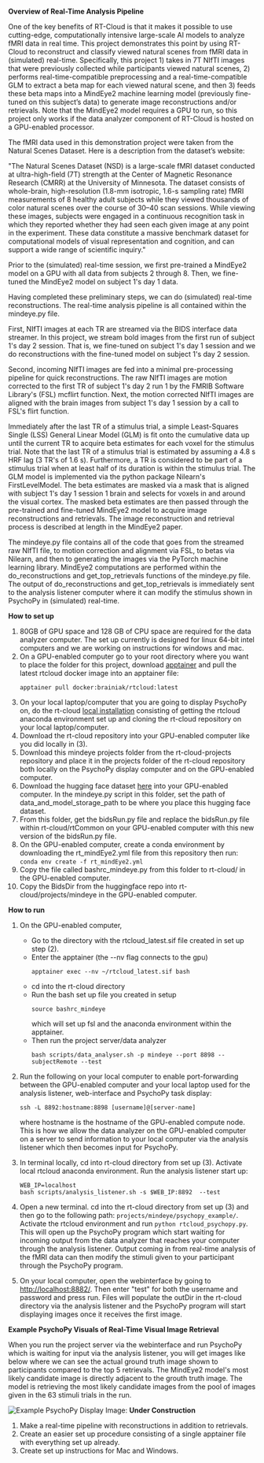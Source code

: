 **Overview of Real-Time Analysis Pipeline**

One of the key benefits of RT-Cloud is that it makes it possible to use cutting-edge, computationally intensive large-scale AI models to analyze fMRI data in real time. This project demonstrates this point by using RT-Cloud to reconstruct and classify viewed natural scenes from fMRI data in (simulated) real-time. Specifically, this project 1) takes in 7T NIfTI images that were previously collected while participants viewed natural scenes, 2) performs real-time-compatible preprocessing and a real-time-compatible GLM to extract a beta map for each viewed natural scene, and then 3) feeds these beta maps into a MindEye2 machine learning model (previously fine-tuned on this subject’s data) to generate image reconstructions and/or retrievals. Note that the MindEye2 model requires a GPU to run, so this project only works if the data analyzer component of RT-Cloud is hosted on a GPU-enabled processor.

The fMRI data used in this demonstration project were taken from the Natural Scenes Dataset. Here is a description from the dataset’s website:

"The Natural Scenes Dataset (NSD) is a large-scale fMRI dataset conducted at ultra-high-field (7T) strength at the Center of Magnetic Resonance Research (CMRR) at the University of Minnesota. The dataset consists of whole-brain, high-resolution (1.8-mm isotropic, 1.6-s sampling rate) fMRI measurements of 8 healthy adult subjects while they viewed thousands of color natural scenes over the course of 30–40 scan sessions. While viewing these images, subjects were engaged in a continuous recognition task in which they reported whether they had seen each given image at any point in the experiment. These data constitute a massive benchmark dataset for computational models of visual representation and cognition, and can support a wide range of scientific inquiry."

Prior to the (simulated) real-time session, we first pre-trained a MindEye2 model on a GPU with all data from subjects 2 through 8. Then, we fine-tuned the MindEye2 model on subject 1's day 1 data.

Having completed these preliminary steps, we can do (simulated) real-time reconstructions. The real-time analysis pipeline is all contained within the mindeye.py file.

First, NIfTI images at each TR are streamed via the BIDS interface data streamer. In this project, we stream bold images from the first run of subject 1's day 2 session. That is, we fine-tuned on subject 1's day 1 session and we do reconstructions with the fine-tuned model on subject 1's day 2 session.

Second, incoming NIfTI images are fed into a minimal pre-processing pipeline for quick reconstructions. The raw NIfTI images are motion corrected to the first TR of subject 1's day 2 run 1 by the FMRIB Software Library's (FSL) mcflirt function. Next, the motion corrected NIfTI images are aligned with the brain images from subject 1's day 1 session by a call to FSL's flirt function.

Immediately after the last TR of a stimulus trial, a simple Least-Squares Single (LSS) General Linear Model (GLM) is fit onto the cumulative data up until the current TR to acquire beta estimates for each voxel for the stimulus trial. Note that the last TR of a stimulus trial is estimated by assuming a 4.8 s HRF lag (3 TR's of 1.6 s). Furthermore, a TR is considered to be part of a stimulus trial when at least half of its duration is within the stimulus trial. The GLM model is implemented via the python package Nilearn's FirstLevelModel. The beta estimates are masked via a mask that is aligned with subject 1's day 1 session 1 brain and selects for voxels in and around the visual cortex. The masked beta estimates are then passed through the pre-trained and fine-tuned MindEye2 model to acquire image reconstructions and retrievals. The image reconstruction and retrieval process is described at length in the MindEye2 paper.

The mindeye.py file contains all of the code that goes from the streamed raw NIfTI file, to motion correction and alignment via FSL, to betas via Nilearn, and then to generating the images via the PyTorch machine learning library. MindEye2 computations are performed within the do_reconstructions and get_top_retrievals functions of the mindeye.py file. The output of do_reconstructions and get_top_retrievals is immediately sent to the analysis listener computer where it can modify the stimulus shown in PsychoPy in (simulated) real-time.

**How to set up**

1) 80GB of GPU space and 128 GB of CPU space are required for the data analyzer computer. The set up currently is designed for linux 64-bit intel computers and we are working on instructions for windows and mac.
2) On a GPU-enabled computer go to your root directory where you want to place the folder for this project, download [apptainer](https://apptainer.org/) and pull the latest rtcloud docker image into an apptainer file: 
    ```
    apptainer pull docker:brainiak/rtcloud:latest
    ```
3) On your local laptop/computer that you are going to display PsychoPy on, do the rt-cloud [local installation](https://github.com/brainiak/rt-cloud/tree/master?tab=readme-ov-file#local-installation) consisting of getting the rtcloud anaconda environment set up and cloning the rt-cloud repository on your local laptop/computer.
4) Download the rt-cloud repository into your GPU-enabled computer like you did locally in (3).
5) Download this mindeye projects folder from the rt-cloud-projects repository and place it in the projects folder of the rt-cloud repository both locally on the PsychoPy display computer and on the GPU-enabled computer.
6) Download the hugging face dataset [here](https://huggingface.co/datasets/rkempner/rt-cloud-mindeye) into your GPU-enabled computer. In the mindeye.py script in this folder, set the path of data_and_model_storage_path to be where you place this hugging face dataset. 
7) From this folder, get the bidsRun.py file and replace the bidsRun.py file within rt-cloud/rtCommon on your GPU-enabled computer with this new version of the bidsRun.py file.
8) On the GPU-enabled computer, create a conda environment by downloading the rt_mindEye2.yml file from this repository then run: ```conda env create -f rt_mindEye2.yml```
9) Copy the file called bashrc_mindeye.py from this folder to rt-cloud/ in the GPU-enabled computer.
10) Copy the BidsDir from the huggingface repo into rt-cloud/projects/mindeye in the GPU-enabled computer.

**How to run**
1) On the GPU-enabled computer,
   - Go to the directory with the rtcloud_latest.sif file created in set up step (2).
   - Enter the apptainer (the --nv flag connects to the gpu)
     ```
     apptainer exec --nv ~/rtcloud_latest.sif bash
     ```
   - cd into the rt-cloud directory
   - Run the bash set up file you created in setup
     ```
     source bashrc_mindeye
     ```
     which will set up fsl and the anaconda environment within the apptainer.
   - Then run the project server/data analyzer
     ```
     bash scripts/data_analyser.sh -p mindeye --port 8898 --subjectRemote --test
     ```
3) Run the following on your local computer to enable port-forwarding between the GPU-enabled computer and your local laptop
   used for the analysis listener, web-interface and PsychoPy task display:
   ```
   ssh -L 8892:hostname:8898 [username]@[server-name]
   ```
   where hostname is the hostname of the GPU-enabled compute node. This is how we allow the data analyzer on the GPU-enabled computer on a server to send information to your local computer via the analysis listener which then becomes input for PsychoPy.
4) In terminal locally, cd into rt-cloud directory from set up (3). Activate local rtcloud anaconda environment. Run the analysis listener start up:
   ```
   WEB_IP=localhost
   bash scripts/analysis_listener.sh -s $WEB_IP:8892  --test
   ```

5) Open a new terminal. cd into the rt-cloud directory from set up (3) and then go to the following path: ```projects/mindeye/psychopy_example/```. Activate the rtcloud environment and run ```python rtcloud_psychopy.py```. This will open up the PsychoPy program which start waiting for incoming output from the data analyzer that reaches your computer through the analysis listener. Output coming in from real-time analysis of the fMRI data can then modify the stimuli given to your participant through the PsychoPy program. 

6) On your local computer, open the webinterface by going to [http://localhost:8882/](http://localhost:8882/). Then enter "test" for both the username and password and press run. Files will populate the outDir in the rt-cloud directory via the analysis listener and the PsychoPy program will start displaying images once it receives the first image.

**Example PsychoPy Visuals of Real-Time Visual Image Retrieval**

When you run the project server via the webinterface and run PsychoPy which is waiting for input via the analysis listener, you will get images like below where we can see the actual ground truth image shown to participants compared to the top 5 retrievals. The MindEye2 model's most likely candidate image is directly adjacent to the grouth truth image. The model is retrieving the most likely candidate images from the pool of images given in the 63 stimuli trials in the run.

![Example PsychoPy Display Image:](https://github.com/brainiak/rtcloud-projects/blob/main/mindeye/example_psychopy.png)
**Under Construction**

1) Make a real-time pipeline with reconstructions in addition to retrievals.
2) Create an easier set up procedure consisting of a single apptainer file with 
   everything set up already.
3) Create set up instructions for Mac and Windows.
